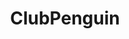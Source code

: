 ---
title: ClubPenguin
crosslinks:
- youtubefactsbot
- bannedfromclubpenguin
- tmsbmeta
- MassdropBot
- placestart
- ClubPenguinRewritten
- place
- mspaintbattles
- commentgore
- unexpectedsabaton
- catalunya
- wallpapers
- ClubPenguinIsland
- teenagers
- DestinyTheGame
- gaming
- livven
- theydidthefuckyou
- videos
- factorio
---